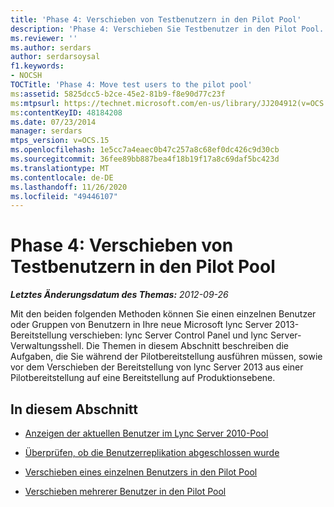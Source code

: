 ```yaml
---
title: 'Phase 4: Verschieben von Testbenutzern in den Pilot Pool'
description: 'Phase 4: Verschieben Sie Testbenutzer in den Pilot Pool.'
ms.reviewer: ''
ms.author: serdars
author: serdarsoysal
f1.keywords:
- NOCSH
TOCTitle: 'Phase 4: Move test users to the pilot pool'
ms:assetid: 5825dcc5-b2ce-45e2-81b9-f8e90d77c23f
ms:mtpsurl: https://technet.microsoft.com/en-us/library/JJ204912(v=OCS.15)
ms:contentKeyID: 48184208
ms.date: 07/23/2014
manager: serdars
mtps_version: v=OCS.15
ms.openlocfilehash: 1e5cc7a4eaec0b47c257a8c68ef0dc426c9d30cb
ms.sourcegitcommit: 36fee89bb887bea4f18b19f17a8c69daf5bc423d
ms.translationtype: MT
ms.contentlocale: de-DE
ms.lasthandoff: 11/26/2020
ms.locfileid: "49446107"
---
```

# <a name="phase-4-move-test-users-to-the-pilot-pool"></a>Phase 4: Verschieben von Testbenutzern in den Pilot Pool

<div data-xmlns="http://www.w3.org/1999/xhtml">

<div class="topic" data-xmlns="http://www.w3.org/1999/xhtml" data-msxsl="urn:schemas-microsoft-com:xslt" data-cs="https://msdn.microsoft.com/">

<div data-asp="https://msdn2.microsoft.com/asp">



</div>

<div id="mainSection">

<div id="mainBody">

<span> </span>

_**Letztes Änderungsdatum des Themas:** 2012-09-26_

Mit den beiden folgenden Methoden können Sie einen einzelnen Benutzer oder Gruppen von Benutzern in Ihre neue Microsoft lync Server 2013-Bereitstellung verschieben: lync Server Control Panel und lync Server-Verwaltungsshell. Die Themen in diesem Abschnitt beschreiben die Aufgaben, die Sie während der Pilotbereitstellung ausführen müssen, sowie vor dem Verschieben der Bereitstellung von lync Server 2013 aus einer Pilotbereitstellung auf eine Bereitstellung auf Produktionsebene.

<div>

## <a name="in-this-section"></a>In diesem Abschnitt

  - [Anzeigen der aktuellen Benutzer im Lync Server 2010-Pool](view-current-users-in-lync-server-2010-pool.md)

  - [Überprüfen, ob die Benutzerreplikation abgeschlossen wurde](verify-user-replication-has-completed.md)

  - [Verschieben eines einzelnen Benutzers in den Pilot Pool](move-a-single-user-to-the-pilot-pool.md)

  - [Verschieben mehrerer Benutzer in den Pilot Pool](move-multiple-users-to-the-pilot-pool.md)

</div>

</div>

<span> </span>

</div>

</div>

</div>

